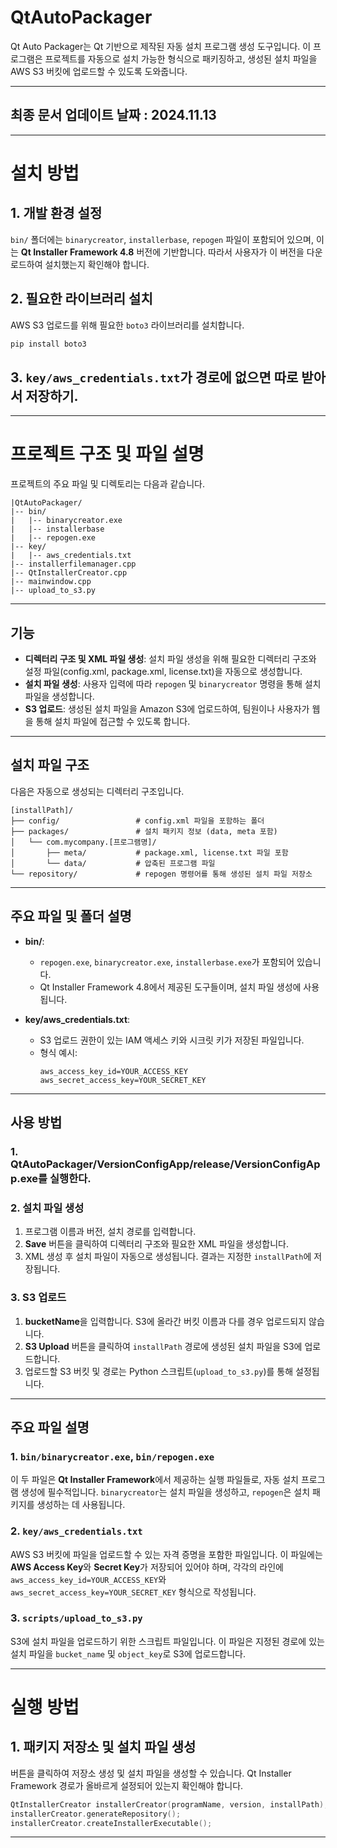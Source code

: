 # QtAutoPackager

Qt Auto Packager는 Qt 기반으로 제작된 자동 설치 프로그램 생성 도구입니다. 이 프로그램은 프로젝트를 자동으로 설치 가능한 형식으로 패키징하고, 생성된 설치 파일을 AWS S3 버킷에 업로드할 수 있도록 도와줍니다.

---

## 최종 문서 업데이트 날짜 : 2024.11.13

---

# 설치 방법

## 1. 개발 환경 설정  
`bin/` 폴더에는 `binarycreator`, `installerbase`, `repogen` 파일이 포함되어 있으며, 이는 **Qt Installer Framework 4.8** 버전에 기반합니다. 따라서 사용자가 이 버전을 다운로드하여 설치했는지 확인해야 합니다.

## 2. 필요한 라이브러리 설치  
AWS S3 업로드를 위해 필요한 `boto3` 라이브러리를 설치합니다. 

```bash
pip install boto3
```

## 3. `key/aws_credentials.txt`가 경로에 없으면 따로 받아서 저장하기.
---

# 프로젝트 구조 및 파일 설명

프로젝트의 주요 파일 및 디렉토리는 다음과 같습니다.

```
|QtAutoPackager/
|-- bin/
|   |-- binarycreator.exe
|   |-- installerbase
|   |-- repogen.exe
|-- key/
|   |-- aws_credentials.txt
|-- installerfilemanager.cpp
|-- QtInstallerCreator.cpp
|-- mainwindow.cpp
|-- upload_to_s3.py
```

---

## 기능

- **디렉터리 구조 및 XML 파일 생성**: 설치 파일 생성을 위해 필요한 디렉터리 구조와 설정 파일(config.xml, package.xml, license.txt)을 자동으로 생성합니다.
- **설치 파일 생성**: 사용자 입력에 따라 `repogen` 및 `binarycreator` 명령을 통해 설치 파일을 생성합니다.
- **S3 업로드**: 생성된 설치 파일을 Amazon S3에 업로드하여, 팀원이나 사용자가 웹을 통해 설치 파일에 접근할 수 있도록 합니다.

---

## 설치 파일 구조

다음은 자동으로 생성되는 디렉터리 구조입니다.

```
[installPath]/
├── config/                 # config.xml 파일을 포함하는 폴더
├── packages/               # 설치 패키지 정보 (data, meta 포함)
│   └── com.mycompany.[프로그램명]/
│       ├── meta/           # package.xml, license.txt 파일 포함
│       └── data/           # 압축된 프로그램 파일
└── repository/             # repogen 명령어를 통해 생성된 설치 파일 저장소
```

---

## 주요 파일 및 폴더 설명

- **bin/**:
  - `repogen.exe`, `binarycreator.exe`, `installerbase.exe`가 포함되어 있습니다.
  - Qt Installer Framework 4.8에서 제공된 도구들이며, 설치 파일 생성에 사용됩니다.
  
- **key/aws_credentials.txt**:
  - S3 업로드 권한이 있는 IAM 액세스 키와 시크릿 키가 저장된 파일입니다.
  - 형식 예시:
    ```
    aws_access_key_id=YOUR_ACCESS_KEY
    aws_secret_access_key=YOUR_SECRET_KEY
    ```

---

## 사용 방법

### 1. QtAutoPackager/VersionConfigApp/release/VersionConfigApp.exe를 실행한다.

### 2. 설치 파일 생성

1. 프로그램 이름과 버전, 설치 경로를 입력합니다.
2. **Save** 버튼을 클릭하여 디렉터리 구조와 필요한 XML 파일을 생성합니다.
3. XML 생성 후 설치 파일이 자동으로 생성됩니다. 결과는 지정한 `installPath`에 저장됩니다.

### 3. S3 업로드

1. **bucketName**을 입력합니다. S3에 올라간 버킷 이름과 다를 경우 업로드되지 않습니다.
2. **S3 Upload** 버튼을 클릭하여 `installPath` 경로에 생성된 설치 파일을 S3에 업로드합니다.
3. 업로드할 S3 버킷 및 경로는 Python 스크립트(`upload_to_s3.py`)를 통해 설정됩니다.

---

## 주요 파일 설명

### 1. `bin/binarycreator.exe`, `bin/repogen.exe`  
이 두 파일은 **Qt Installer Framework**에서 제공하는 실행 파일들로, 자동 설치 프로그램 생성에 필수적입니다. `binarycreator`는 설치 파일을 생성하고, `repogen`은 설치 패키지를 생성하는 데 사용됩니다.

### 2. `key/aws_credentials.txt`  
AWS S3 버킷에 파일을 업로드할 수 있는 자격 증명을 포함한 파일입니다. 이 파일에는 **AWS Access Key**와 **Secret Key**가 저장되어 있어야 하며, 각각의 라인에 `aws_access_key_id=YOUR_ACCESS_KEY`와 `aws_secret_access_key=YOUR_SECRET_KEY` 형식으로 작성됩니다.

### 3. `scripts/upload_to_s3.py`  
S3에 설치 파일을 업로드하기 위한 스크립트 파일입니다. 이 파일은 지정된 경로에 있는 설치 파일을 `bucket_name` 및 `object_key`로 S3에 업로드합니다.

---

# 실행 방법

## 1. 패키지 저장소 및 설치 파일 생성  
버튼을 클릭하여 저장소 생성 및 설치 파일을 생성할 수 있습니다. Qt Installer Framework 경로가 올바르게 설정되어 있는지 확인해야 합니다.

```cpp
QtInstallerCreator installerCreator(programName, version, installPath);
installerCreator.generateRepository();
installerCreator.createInstallerExecutable();
```
---
